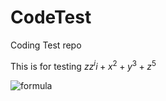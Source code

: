 # CodeTest
Coding Test repo

This is for testing
$zz^ii + x^2 + y^3 + z^5$

![formula](https://render.githubusercontent.com/render/math?math=e^{\pi}=-1)
